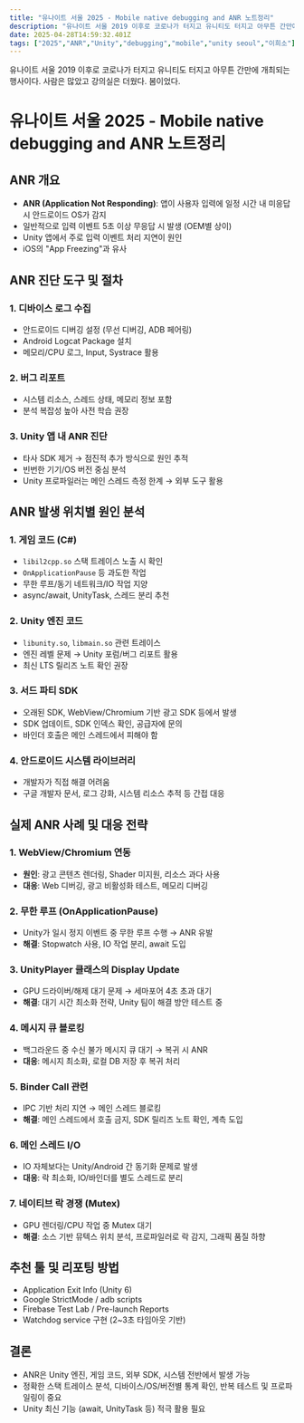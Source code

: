 ```yaml
---
title: "유나이트 서울 2025 - Mobile native debugging and ANR 노트정리"
description: "유나이트 서울 2019 이후로 코로나가 터지고 유니티도 터지고 아무튼 간만에 개최되는 행사이다. 사람은 많았고 강의실은 더웠다."
date: 2025-04-28T14:59:32.401Z
tags: ["2025","ANR","Unity","debugging","mobile","unity seoul","이희소"]
---
```

유나이트 서울 2019 이후로 코로나가 터지고 유니티도 터지고 아무튼 간만에 개최되는 행사이다. 
사람은 많았고 강의실은 더웠다. 봄이었다.

# 유나이트 서울 2025 - Mobile native debugging and ANR 노트정리

## ANR 개요
- **ANR (Application Not Responding)**: 앱이 사용자 입력에 일정 시간 내 미응답 시 안드로이드 OS가 감지
- 일반적으로 입력 이벤트 5초 이상 무응답 시 발생 (OEM별 상이)
- Unity 앱에서 주로 입력 이벤트 처리 지연이 원인
- iOS의 "App Freezing"과 유사

## ANR 진단 도구 및 절차

### 1. 디바이스 로그 수집
- 안드로이드 디버깅 설정 (무선 디버깅, ADB 페어링)
- Android Logcat Package 설치
- 메모리/CPU 로그, Input, Systrace 활용

### 2. 버그 리포트
- 시스템 리소스, 스레드 상태, 메모리 정보 포함
- 분석 복잡성 높아 사전 학습 권장

### 3. Unity 앱 내 ANR 진단
- 타사 SDK 제거 → 점진적 추가 방식으로 원인 추적
- 빈번한 기기/OS 버전 중심 분석
- Unity 프로파일러는 메인 스레드 측정 한계 → 외부 도구 활용

## ANR 발생 위치별 원인 분석

### 1. 게임 코드 (C#)
- `libil2cpp.so` 스택 트레이스 노출 시 확인
- `OnApplicationPause` 등 과도한 작업
- 무한 루프/동기 네트워크/IO 작업 지양
- async/await, UnityTask, 스레드 분리 추천

### 2. Unity 엔진 코드
- `libunity.so`, `libmain.so` 관련 트레이스
- 엔진 레벨 문제 → Unity 포럼/버그 리포트 활용
- 최신 LTS 릴리즈 노트 확인 권장

### 3. 서드 파티 SDK
- 오래된 SDK, WebView/Chromium 기반 광고 SDK 등에서 발생
- SDK 업데이트, SDK 인덱스 확인, 공급자에 문의
- 바인더 호출은 메인 스레드에서 피해야 함

### 4. 안드로이드 시스템 라이브러리
- 개발자가 직접 해결 어려움
- 구글 개발자 문서, 로그 강화, 시스템 리소스 추적 등 간접 대응

## 실제 ANR 사례 및 대응 전략

### 1. WebView/Chromium 연동
- **원인**: 광고 콘텐츠 렌더링, Shader 미지원, 리소스 과다 사용
- **대응**: Web 디버깅, 광고 비활성화 테스트, 메모리 디버깅

### 2. 무한 루프 (OnApplicationPause)
- Unity가 일시 정지 이벤트 중 무한 루프 수행 → ANR 유발
- **해결**: Stopwatch 사용, IO 작업 분리, await 도입

### 3. UnityPlayer 클래스의 Display Update
- GPU 드라이버/해제 대기 문제 → 세마포어 4초 초과 대기
- **해결**: 대기 시간 최소화 전략, Unity 팀이 해결 방안 테스트 중

### 4. 메시지 큐 블로킹
- 백그라운드 중 수신 불가 메시지 큐 대기 → 복귀 시 ANR
- **대응**: 메시지 최소화, 로컬 DB 저장 후 복귀 처리

### 5. Binder Call 관련
- IPC 기반 처리 지연 → 메인 스레드 블로킹
- **해결**: 메인 스레드에서 호출 금지, SDK 릴리즈 노트 확인, 계측 도입

### 6. 메인 스레드 I/O
- IO 자체보다는 Unity/Android 간 동기화 문제로 발생
- **대응**: 락 최소화, IO/바인더를 별도 스레드로 분리

### 7. 네이티브 락 경쟁 (Mutex)
- GPU 렌더링/CPU 작업 중 Mutex 대기
- **해결**: 소스 기반 뮤텍스 위치 분석, 프로파일러로 락 감지, 그래픽 품질 하향

## 추천 툴 및 리포팅 방법
- Application Exit Info (Unity 6)
- Google StrictMode / adb scripts
- Firebase Test Lab / Pre-launch Reports
- Watchdog service 구현 (2~3초 타임아웃 기반)

## 결론
- ANR은 Unity 엔진, 게임 코드, 외부 SDK, 시스템 전반에서 발생 가능
- 정확한 스택 트레이스 분석, 디바이스/OS/버전별 통계 확인, 반복 테스트 및 프로파일링이 중요
- Unity 최신 기능 (await, UnityTask 등) 적극 활용 필요
